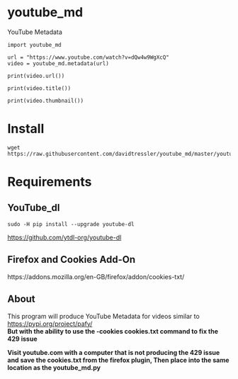 # youtube_md
YouTube Metadata

    import youtube_md

    url = "https://www.youtube.com/watch?v=dQw4w9WgXcQ"
    video = youtube_md.metadata(url)

    print(video.url())

    print(video.title())

    print(video.thumbnail())

<h1> Install </h1>
    
    wget https://raw.githubusercontent.com/davidtressler/youtube_md/master/youtube_md.py

<h1>Requirements</h1> 

<h2> YouTube_dl </h2>

    sudo -H pip install --upgrade youtube-dl
https://github.com/ytdl-org/youtube-dl

<h2> Firefox and Cookies Add-On </h2>
https://addons.mozilla.org/en-GB/firefox/addon/cookies-txt/


<h2> About </h2>

This program will produce YouTube Metadata for videos similar to https://pypi.org/project/pafy/ <br>
<b>But with the ability to use the -cookies cookies.txt command to fix the 429 issue <b>
  
  


Visit youtube.com with a computer that is not producing the 429 issue and save the cookies.txt from the firefox plugin, Then place into the same location as the youtube_md.py 
